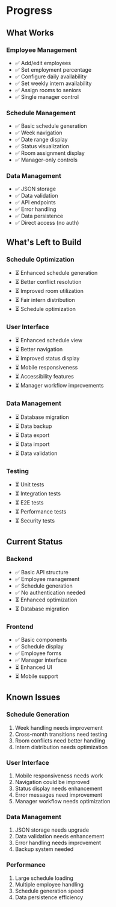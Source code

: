 # Progress

## What Works

### Employee Management
- ✅ Add/edit employees
- ✅ Set employment percentage
- ✅ Configure daily availability
- ✅ Set weekly intern availability
- ✅ Assign rooms to seniors
- ✅ Single manager control

### Schedule Management
- ✅ Basic schedule generation
- ✅ Week navigation
- ✅ Date range display
- ✅ Status visualization
- ✅ Room assignment display
- ✅ Manager-only controls

### Data Management
- ✅ JSON storage
- ✅ Data validation
- ✅ API endpoints
- ✅ Error handling
- ✅ Data persistence
- ✅ Direct access (no auth)

## What's Left to Build

### Schedule Optimization
- ⏳ Enhanced schedule generation
- ⏳ Better conflict resolution
- ⏳ Improved room utilization
- ⏳ Fair intern distribution
- ⏳ Schedule optimization

### User Interface
- ⏳ Enhanced schedule view
- ⏳ Better navigation
- ⏳ Improved status display
- ⏳ Mobile responsiveness
- ⏳ Accessibility features
- ⏳ Manager workflow improvements

### Data Management
- ⏳ Database migration
- ⏳ Data backup
- ⏳ Data export
- ⏳ Data import
- ⏳ Data validation

### Testing
- ⏳ Unit tests
- ⏳ Integration tests
- ⏳ E2E tests
- ⏳ Performance tests
- ⏳ Security tests

## Current Status

### Backend
- ✅ Basic API structure
- ✅ Employee management
- ✅ Schedule generation
- ✅ No authentication needed
- ⏳ Enhanced optimization
- ⏳ Database migration

### Frontend
- ✅ Basic components
- ✅ Schedule display
- ✅ Employee forms
- ✅ Manager interface
- ⏳ Enhanced UI
- ⏳ Mobile support

## Known Issues

### Schedule Generation
1. Week handling needs improvement
2. Cross-month transitions need testing
3. Room conflicts need better handling
4. Intern distribution needs optimization

### User Interface
1. Mobile responsiveness needs work
2. Navigation could be improved
3. Status display needs enhancement
4. Error messages need improvement
5. Manager workflow needs optimization

### Data Management
1. JSON storage needs upgrade
2. Data validation needs enhancement
3. Error handling needs improvement
4. Backup system needed

### Performance
1. Large schedule loading
2. Multiple employee handling
3. Schedule generation speed
4. Data persistence efficiency 